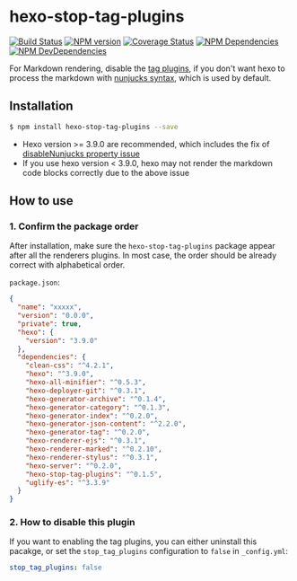 # hexo-stop-tag-plugins

[![Build Status](https://travis-ci.org/think-in-universe/hexo-stop-tag-plugins.svg?branch=master)](https://travis-ci.org/think-in-universe/hexo-stop-tag-plugins)
[![NPM version](https://badge.fury.io/js/hexo-stop-tag-plugins.svg)](https://www.npmjs.com/package/hexo-stop-tag-plugins)
[![Coverage Status](https://img.shields.io/coveralls/think-in-universe/hexo-stop-tag-plugins.svg)](https://coveralls.io/r/think-in-universe/hexo-stop-tag-plugins?branch=master)
[![NPM Dependencies](https://david-dm.org/think-in-universe/hexo-stop-tag-plugins.svg)](https://david-dm.org/think-in-universe/hexo-stop-tag-plugins)
[![NPM DevDependencies](https://david-dm.org/think-in-universe/hexo-stop-tag-plugins/dev-status.svg)](https://david-dm.org/think-in-universe/hexo-stop-tag-plugins?type=dev)

For Markdown rendering, disable the [tag plugins](https://hexo.io/docs/tag-plugins), if you don't want hexo to process the markdown with [nunjucks syntax](https://mozilla.github.io/nunjucks/templating.html), which is used by default.

## Installation

``` bash
$ npm install hexo-stop-tag-plugins --save
```

- Hexo version >= 3.9.0 are recommended, which includes the fix of [disableNunjucks property issue](https://github.com/hexojs/hexo/pull/3573)
- If you use hexo version < 3.9.0, hexo may not render the markdown code blocks correctly due to the above issue


## How to use

### 1. Confirm the package order

After installation, make sure the `hexo-stop-tag-plugins` package appear after all the renderers plugins. In most case, the order should be already correct with alphabetical order.

`package.json`:
```json
{
  "name": "xxxxx",
  "version": "0.0.0",
  "private": true,
  "hexo": {
    "version": "3.9.0"
  },
  "dependencies": {
    "clean-css": "^4.2.1",
    "hexo": "^3.9.0",
    "hexo-all-minifier": "^0.5.3",
    "hexo-deployer-git": "^0.3.1",
    "hexo-generator-archive": "^0.1.4",
    "hexo-generator-category": "^0.1.3",
    "hexo-generator-index": "^0.2.0",
    "hexo-generator-json-content": "^2.2.0",
    "hexo-generator-tag": "^0.2.0",
    "hexo-renderer-ejs": "^0.3.1",
    "hexo-renderer-marked": "^0.2.10",
    "hexo-renderer-stylus": "^0.3.1",
    "hexo-server": "^0.2.0",
    "hexo-stop-tag-plugins": "^0.1.5",
    "uglify-es": "^3.3.9"
  }
}
```

### 2. How to disable this plugin

If you want to enabling the tag plugins, you can either uninstall this pacakge, or set the `stop_tag_plugins` configuration to `false` in `_config.yml`:

```yaml
stop_tag_plugins: false
```


[Hexo]: https://hexo.io


